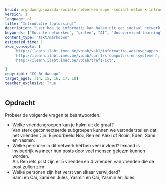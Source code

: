 ```yaml
---
hruid: org-dwengo-waisda-sociale-netwerken-super-sociaal-netwerk-introductie-opl
version: 1
language: nl
title: "Introductie (oplossing)"
description: "Leer hoe je informatie kan halen uit een sociaal netwerk."
keywords: ["Sociale netwerken", "grafen", "AI", "Unsupervised learning"]
content_type: "text/markdown"
estimated_time: 2
skos_concepts: [
    'http://ilearn.ilabt.imec.be/vocab/vak1/informatica-wetenschappen', 
    'http://ilearn.ilabt.imec.be/vocab/curr1/s-computers-en-systemen',
    'http://ilearn.ilabt.imec.be/vocab/tref1/ict',

]
copyright: "CC BY dwengo"
target_ages: [14, 15, 16, 17, 18]
teacher_exclusive: True
---
```


<div class="dwengo-content assignment">
<h2 class="title">Opdracht</h2>
<div class="content">
Probeer de volgende vragen te beantwoorden.
<ul>
<li>Welke vriendengroepen kan je halen uit de graaf?<br>Van sterk geconnecteerde subgroepen kunnen we veronderstellen dat het vrienden zijn. Bijvoorbeeld Noa, Ren en Alexi of Robin, Eden, Sami en Yasmin.</li>
<li>Welke personen in dit netwerk hebben veel invloed? Iemand is invloedrijk wanneer hun posts door veel mensen gelezen kunnen worden.<br>Als Ren iets post zijn er 5 vrienden en 4 vrienden van vrienden die de post zullen zien. </li>
<li>Welke personen zijn het verst van elkaar verwijderd? <br> Sami en Cai, Sami en Jules, Yasmin en Cai, Yasmin en Jules.</li>
</ul>
</div>
</div>